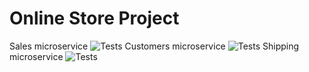# Online Store Project



Sales microservice ![Tests](https://github.com/gnm3000/coding-online-store/actions/workflows/sales.yml/badge.svg)
Customers microservice ![Tests](https://github.com/gnm3000/coding-online-store/actions/workflows/customers.yml/badge.svg)
Shipping microservice ![Tests](https://github.com/gnm3000/coding-online-store/actions/workflows/shipping.yml/badge.svg)
